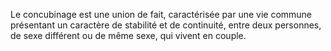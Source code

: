   
 Le concubinage est une union de fait, caractérisée par une vie commune présentant un caractère de stabilité et de continuité, entre deux personnes, de sexe différent ou de même sexe, qui vivent en couple.  

  
